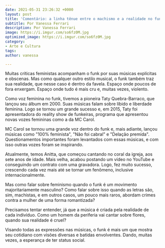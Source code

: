 ```yaml
---
date: 2021-05-31 23:26:32 +0000
layout: post
title: 'Comentário: a linha tênue entre o machismo e a realidade no funk'
subtitle: Por Vanessa Ferrari
description: Por Vanessa Ferrari
image: https://i.imgur.com/so6fz0M.jpg
optimized_image: https://i.imgur.com/so6fz0M.jpg
category:
- Arte e Cultura
tags: 
author: vanessa

---
```

Muitas críticas feministas acompanham o funk por suas músicas explícitas e obscenas. Mas como qualquer outro estilo musical, o funk também traz sua realidade, que nesse caso é dentro da favela. Espaço onde poucos de fora enxergam. Espaço onde tudo é mais cru e, muitas vezes, violento.

Como voz feminina no funk, tivemos a pioneira Taty Quebra-Barraco, que lançou seu álbum em 2000. Suas músicas falam sobre líbido e liberdade feminina. Logo se tornou um grande sucesso e, em 2015, Taty foi apresentadora do reality show de funkeiras, programa que apresentou novas vozes femininas como a da MC Carol.

MC Carol se tornou uma grande voz dentro do funk e, mais adiante, lançou músicas como "100% feminista", "Não foi cabral" e "Delação premida". Questionamentos importantes foram levantados com essas músicas, e com isso outras vozes foram se inspirando.

Atualmente, temos Anitta, que começou cantando no coral da igreja, aos sete anos de idade. Mais velha, acabou postando um vídeo no YouTube e conseguindo um contrato com uma gravadora. Logo, fez muito sucesso, crescendo cada vez mais até se tornar um fenômeno, inclusive internacionalmente.

Mas como falar sobre feminismo quando o funk é um movimento majoritariamente masculino? Como falar sobre isso quando as letras são, sim, machistas, e em outros casos, um pouco mais raros, abordam crimes contra a mulher de uma forma romantizada?

Precisamos tentar entender, já que a música é criada pela realidade de cada indivíduo. Como um homem da periferia vai cantar sobre flores, quando sua realidade é cruel?

Visando todas as expressões nas músicas, o funk é mais um que mostra seu cotidiano com visões diversas e batidas envolventes. Dando, muitas vezes, a esperança de ter status social.